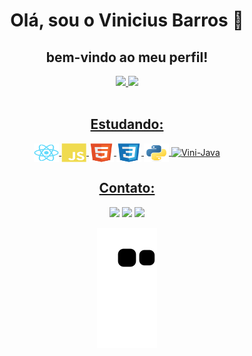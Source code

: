 <div>
  <h1 align="center">Olá, sou o Vinicius Barros 👋</h1>
</div>

<div>
  <h2 align="center">bem-vindo ao meu perfil!</h2>
</div>
 
 
<div align="center">
  <a href="https://github.com/VinnyBarros">
  <img height="180em" src="https://github-readme-stats.vercel.app/api?username=VinnyBarros&show_icons=true&theme=dark&include_all_commits=true&count_private=true"/>
  <img height="180em" src="https://github-readme-stats.vercel.app/api/top-langs/?username=VinnyBarros&layout=compact&langs_count=7&theme=dark"/>
</div>
  
<div align="center">  
 <div style="display: inline_block"><br>
  <h2 align="center">Estudando: </h2>
  <img align="center" alt="Vini-React" height="30" width="40" src="https://raw.githubusercontent.com/devicons/devicon/master/icons/react/react-original.svg">
  <img align="center" alt="Vini-Js" height="30" width="40" src="https://raw.githubusercontent.com/devicons/devicon/master/icons/javascript/javascript-plain.svg">
  <img align="center" alt="Vini-HTML" height="30" width="40" src="https://raw.githubusercontent.com/devicons/devicon/master/icons/html5/html5-original.svg">
  <img align="center" alt="Vini-CSS" height="30" width="40" src="https://raw.githubusercontent.com/devicons/devicon/master/icons/css3/css3-original.svg">
  <img align="center" alt="Vini-Python" height="30" width="40" src="https://raw.githubusercontent.com/devicons/devicon/master/icons/python/python-original.svg">
  <img align="center" alt="Vini-Java" height="30" width="40" src="https://cdn.jsdelivr.net/gh/devicons/devicon/icons/java/java-original.svg" />          
 </div>
</div>
  
  ##
 
<div align="center"> 
  <h2 align="center">Contato: </h2>
  <a href="https://www.instagram.com/vinnnybarros/" target="_blank"><img src="https://img.shields.io/badge/-Instagram-%23E4405F?style=for-the-badge&logo=instagram&logoColor=white" target="_blank"></a>
  <a href = "mailto:vinnybarros07@gmail.com"><img src="https://img.shields.io/badge/-Gmail-%23333?style=for-the-badge&logo=gmail&logoColor=white" target="_blank"></a>
  <a href="https://www.linkedin.com/in/vinny-barros/" target="_blank"><img src="https://img.shields.io/badge/-LinkedIn-%230077B5?style=for-the-badge&logo=linkedin&logoColor=white" target="_blank"></a> 
 
  ![Snake animation](https://github.com/rafaballerini/rafaballerini/blob/output/github-contribution-grid-snake.svg)
 
</div>
